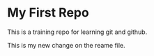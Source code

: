 # My First Repo

This is a training repo for learning git and github.

This is my new change on the reame file.
